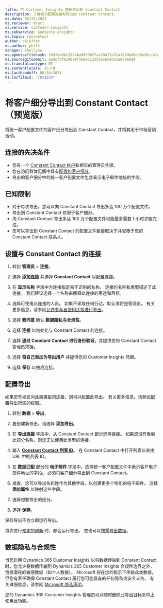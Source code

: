 ```yaml
---
title: 将 Customer Insights 数据导出到 Constant Contact
description: 了解如何配置连接和导出到 Constant Contact。
ms.date: 03/22/2021
ms.reviewer: mhart
ms.service: customer-insights
ms.subservice: audience-insights
ms.topic: conceptual
author: pkieffer
ms.author: philk
manager: shellyha
ms.openlocfilehash: 30dfe4d6c2374ba9979827ea70a71c52a1334b45dd3e36ccb1de90fae0c61ad9
ms.sourcegitcommit: aa0cfbf6240a9f560e3131bdec63e051a8786dd4
ms.translationtype: HT
ms.contentlocale: zh-CN
ms.lasthandoff: 08/10/2021
ms.locfileid: "7031830"
---
```

# <a name="export-segments-to-constant-contact-preview"></a>将客户细分导出到 Constant Contact（预览版）

将统一客户配置文件的客户细分导出到 Constant Contact，并将其用于市场营销活动。 

## <a name="prerequisites-for-a-connection"></a>连接的先决条件

-   您有一个 [Constant Contact 帐户](https://www.constantcontact.com/account-home)和相应的管理员凭据。
-   您在访问群体见解中具有[配置的客户细分](segments.md)。
-   导出的客户细分中的统一客户配置文件包含表示电子邮件地址的字段。

## <a name="known-limitations"></a>已知限制

- 对于每次导出，您可以向 Constant Contact 导出多达 100 万个配置文件。
- 导出到 Constant Contact 仅限于客户细分。
- 向 Constant Contact 导出多达 100 万个配置文件可能最多需要 1 小时才能完成。 
- 您可以导出到 Constant Contact 的配置文件数量取决于并受限于您的 Constant Contact 联系人。

## <a name="set-up-connection-to-constant-contact"></a>设置与 Constant Contact 的连接

1. 转到 **管理员** > **连接**。

1. 选择 **添加连接** 并选择 **Constant Contact** 以配置连接。

1. 在 **显示名称** 字段中为连接指定易于识别的名称。 连接的名称和类型描述了此连接。 我们建议选择一个名称来解释此连接的用途和目标。

1. 选择可使用此连接的人员。 如果不采取任何行动，默认值将是管理员。 有关更多信息，请参阅[允许参与者使用连接进行导出](connections.md#allow-contributors-to-use-a-connection-for-exports)。

1. 选择 **我同意** 确认 **数据隐私与合规性**。

1. 选择 **连接** 以初始化与 Constant Contact 的连接。

1. 选择 **通过 Constant Contact 进行身份验证**，并提供您的 Constant Contact 管理员凭据。 

1. 选择 **将自己添加为导出用户** 并提供您的 Customer Insights 凭据。

1. 选择 **保存** 以完成连接。

## <a name="configure-an-export"></a>配置导出

如果您有权访问此类类型的连接，则可以配置此导出。 有关更多信息，请参阅[配置导出所需的权限](export-destinations.md#set-up-a-new-export)。

1. 转到 **数据** > **导出**。

1. 要创建新导出，请选择 **添加导出**。

1. 在 **导出连接** 字段中，从 Constant Contact 部分选择连接。 如果您没有看到此部分名称，则您无法使用此类型的连接。

1. 输入 [**Constant Contact 列表 ID**](https://app.constantcontact.com/pages/contacts/ui#lists)。 在 Constant Contact 中打开列表以查找 URL 中的列表 ID。

1. 在 **数据匹配** 部分的 **电子邮件** 字段中，选择统一客户配置文件中表示客户电子邮件地址的字段。 必须将客户细分导出到 Constant Contact。

1. 或者，您可以导出名和姓作为其他字段，以创建更多个性化的电子邮件。 选择 **添加属性** 以映射这些字段。

1. 选择想要导出的细分。

1. 选择 **保存**。

保存导出不会立即运行导出。

每次进行[预定的刷新 ](system.md#schedule-tab)时，都会运行导出。 您也可以[按需导出数据](export-destinations.md#run-exports-on-demand)。 


## <a name="data-privacy-and-compliance"></a>数据隐私与合规性

当您启用 Dynamics 365 Customer Insights 以将数据传输到 Constant Contact 时，您允许将数据传输到 Dynamics 365 Customer Insights 合规性边界之外，包括潜在的敏感数据（如个人数据）。 Microsoft 将在您的指示下传输此类数据，但您有责任确保 Constant Contact 履行您可能具有的任何隐私或安全义务。 有关详细信息，请参阅 [Microsoft 隐私声明](https://go.microsoft.com/fwlink/?linkid=396732)。

您的 Dynamics 365 Customer Insights 管理员可以随时删除此导出目标来中止使用此功能。

